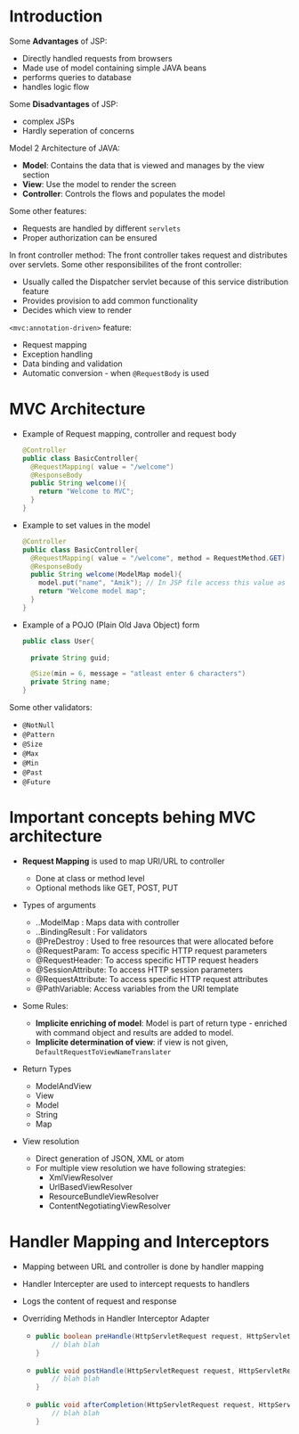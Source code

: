 # Introduction
Some **Advantages** of JSP:
- Directly handled requests from browsers
- Made use of model containing simple JAVA beans
- performs queries to database
- handles logic flow 

Some **Disadvantages** of JSP: 
- complex JSPs
- Hardly seperation of concerns

Model 2 Architecture of JAVA:
- **Model**: Contains the data that is viewed and manages by the view section
- **View**: Use the model to render the screen
- **Controller**: Controls the flows and populates the model

Some other features:
- Requests are handled by different `servlets`
- Proper authorization can be ensured

In front controller method: The front controller takes request and distributes over servlets. 
Some other responsibilites of the front controller: 
- Usually called the Dispatcher servlet because of this service distribution feature
- Provides provision to add common functionality
- Decides which view to render

`<mvc:annotation-driven>` feature:
- Request mapping
- Exception handling
- Data binding and validation
- Automatic conversion - when `@RequestBody` is used

# MVC Architecture

- Example of Request mapping, controller and request body
  ```java
  @Controller
  public class BasicController{
    @RequestMapping( value = "/welcome")
    @ResponseBody
    public String welcome(){
      return "Welcome to MVC";
    }
  }
  ```
  
- Example to set values in the model
  ```java
  @Controller
  public class BasicController{
    @RequestMapping( value = "/welcome", method = RequestMethod.GET) // to be invoked only for GET method 
    @ResponseBody
    public String welcome(ModelMap model){
      model.put("name", "Amik"); // In JSP file access this value as `${name}`
      return "Welcome model map";
    }
  }
  ```
  
- Example of a POJO (Plain Old Java Object) form
  ```java
  public class User{
    
    private String guid;

    @Size(min = 6, message = "atleast enter 6 characters")
    private String name; 
  }
  ```

Some other validators:
- `@NotNull`
- `@Pattern`
- `@Size`
- `@Max`
- `@Min`
- `@Past`
- `@Future`

# Important concepts behing MVC architecture

- **Request Mapping** is used to map URI/URL to controller
  - Done at class or method level
  - Optional methods like GET, POST, PUT

- Types of arguments
  - ..ModelMap : Maps data with controller 
  - ..BindingResult : For validators
  - @PreDestroy : Used to free resources that were allocated before
  - @RequestParam: To access specific HTTP request parameters
  - @RequestHeader: To access specific HTTP request headers
  - @SessionAttribute: To access HTTP session parameters
  - @RequestAttribute: To access specific HTTP request attributes
  - @PathVariable: Access variables from the URI template
 
- Some Rules:
  - **Implicite enriching of model**: Model is part of return type - enriched with command object and results are added to model.
  - **Implicite determination of view**: if view is not given, `DefaultRequestToViewNameTranslater`

- Return Types
  - ModelAndView
  - View
  - Model
  - String
  - Map

- View resolution
  - Direct generation of JSON, XML or atom
  - For multiple view resolution we have following strategies:
    - XmlViewResolver
    - UrlBasedViewResolver
    - ResourceBundleViewResolver
    - ContentNegotiatingViewResolver

# Handler Mapping and Interceptors

- Mapping between URL and controller is done by handler mapping
- Handler Intercepter are used to intercept requests to handlers
- Logs the content of request and response

- Overriding Methods in Handler Interceptor Adapter
  - ```java
    public boolean preHandle(HttpServletRequest request, HttpServletResponse response, Object Handler){
        // blah blah 
    }
    ```
  - ```java
    public void postHandle(HttpServletRequest request, HttpServletResponse response, Object Handler, ModelAndView modelAndView){
        // blah blah 
    }
    ```
  - ```java
    public void afterCompletion(HttpServletRequest request, HttpServletResponse response, Object Handler, Exception Ex){
        // blah blah 
    }
    ```

